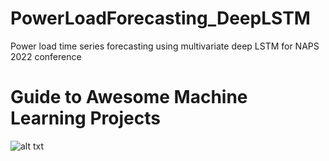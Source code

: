 # PowerLoadForecasting_DeepLSTM
Power load time series forecasting using multivariate deep LSTM for NAPS 2022 conference



# Guide to Awesome Machine Learning Projects

![alt txt](https://github.com/dair-ai/awesome-ML-projects-guide/blob/main/awesome-ml.png)
